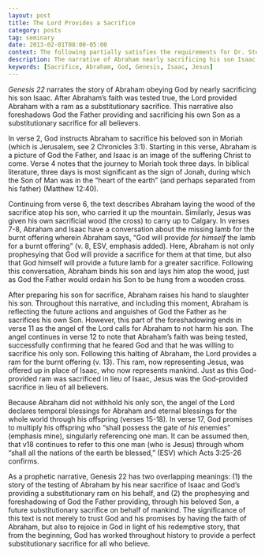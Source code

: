 ```yaml
---
layout: post
title: The Lord Provides a Sacrifice
category: posts
tag: seminary
date: 2013-02-01T08:00-05:00
context: The following partially satisfies the requirements for Dr. Steven McKinion's Biblical Hermeneutics class at Southeastern Baptist Theological Seminary.
description: The narrative of Abraham nearly sacrificing his son Isaac foreshadows the substitutionary sacrifice of Jesus Christ, the Lamb of God.
keywords: [Sacrifice, Abraham, God, Genesis, Isaac, Jesus]
---
```


<cite class='bibleref' title='Genesis 22'>Genesis 22</cite> narrates the story of Abraham obeying God by nearly sacrificing his son Isaac. After Abraham’s faith was tested true, the Lord provided Abraham with a ram as a substitutionary sacrifice. This narrative also foreshadows God the Father providing and sacrificing his own Son as a substitutionary sacrifice for all believers.

In verse 2, God instructs Abraham to sacrifice his beloved son in Moriah (which is Jerusalem, see 2 Chronicles 3:1). Starting in this verse, Abraham is a picture of God the Father, and Isaac is an image of the suffering Christ to come. Verse 4 notes that the journey to Moriah took three days. In biblical literature, three days is most significant as the sign of Jonah, during which the Son of Man was in the “heart of the earth” (and perhaps separated from his father) (Matthew 12:40).

Continuing from verse 6, the text describes Abraham laying the wood of the sacrifice atop his son, who carried it up the mountain. Similarly, Jesus was given his own sacrificial wood (the cross) to carry up to Calgary. In verses 7-8, Abraham and Isaac have a conversation about the missing lamb for the burnt offering wherein Abraham says, “God will provide *for himself* the lamb for a burnt offering” (v. 8, ESV, emphasis added). Here, Abraham is not only prophesying that God will provide a sacrifice for them at that time, but also that God himself will provide a future lamb for a greater sacrifice. Following this conversation, Abraham binds his son and lays him atop the wood, just as God the Father would ordain his Son to be hung from a wooden cross.

After preparing his son for sacrifice, Abraham raises his hand to slaughter his son. Throughout this narrative, and including this moment, Abraham is reflecting the future actions and anguishes of God the Father as he sacrifices his own Son. However, this part of the foreshadowing ends in verse 11 as the angel of the Lord calls for Abraham to not harm his son. The angel continues in verse 12 to note that Abraham’s faith was being tested, successfully confirming that he feared God and that he was willing to sacrifice his only son. Following this halting of Abraham, the Lord provides a ram for the burnt offering (v. 13). This ram, now representing Jesus, was offered up in place of Isaac, who now represents mankind. Just as this God-provided ram was sacrificed in lieu of Isaac, Jesus was the God-provided sacrifice in lieu of all believers.

Because Abraham did not withhold his only son, the angel of the Lord declares temporal blessings for Abraham and eternal blessings for the whole world through his offspring (verses 15-18). In verse 17, God promises to multiply his offspring who “shall possess the gate of *his* enemies” (emphasis mine), singularly referencing one man. It can be assumed then, that v18 continues to refer to this one man (who is Jesus) through whom “shall all the nations of the earth be blessed,” (ESV) which Acts 3:25-26 confirms.

As a prophetic narrative, Genesis 22 has two overlapping meanings: (1) the story of the testing of Abraham by his near sacrifice of Isaac and God’s providing a substitutionary ram on his behalf, and (2) the prophesying and foreshadowing of God the Father providing, through his beloved Son, a future substitutionary sacrifice on behalf of mankind. The significance of this text is not merely to trust God and his promises by having the faith of Abraham, but also to rejoice in God in light of his redemptive story, that from the beginning, God has worked throughout history to provide a perfect substitutionary sacrifice for all who believe.
